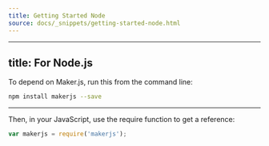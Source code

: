 ```yaml
---
title: Getting Started Node
source: docs/_snippets/getting-started-node.html
---
```


---
title: For Node.js
---

To depend on Maker.js, run this from the command line:

```bash
npm install makerjs --save
```

---

Then, in your JavaScript, use the require function to get a reference:

```javascript
var makerjs = require('makerjs');
```
